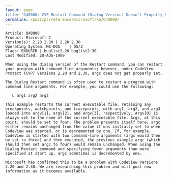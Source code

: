 ```yaml
---
layout: page
title: "Q48000: CVP Restart Command (Dialog Version) Doesn't Properly Set argc"
permalink: /pubs/pc/reference/microsoft/kb/Q48000/
---
```


	Article: Q48000
	Product: Microsoft C
	Version(s): 2.20 2.30 | 2.20 2.30
	Operating System: MS-DOS    | OS/2
	Flags: ENDUSER | buglist2.20 buglist2.30
	Last Modified: 28-AUG-1989
	
	When using the dialog version of the Restart command, you can restart
	your program with command-line arguments; however, under CodeView
	Protect (CVP) Versions 2.20 and 2.30, argc does not get properly set.
	
	The Dialog Restart command is often used to restart a program with
	command line arguments. For example, you could use the following:
	
	   L arg1 arg2 arg3
	
	This example restarts the current executable file, retaining any
	breakpoints, watchpoints, and tracepoints, with arg1, arg2, and arg3
	loaded into argv[1], argv[2], and argv[3], respectively. Argv[0] is
	always set to the name of the current executable file. Argc, at this
	point, should be set to four. The problem presents itself here; argc
	either remains unchanged from the value it was initially set to when
	CodeView was started, or is decremented by one. If, for example,
	CodeView is started with two command-line arguments (argc would then
	be set to three) and then executed, the previous example argc (which
	should then set argc to four) would remain unchanged. When using the
	Dialog Restart command and specifying fewer arguments than were
	specified at start up, argc sometimes is decremented by one.
	
	Microsoft has confirmed this to be a problem with CodeView Versions
	2.20 and 2.30. We are researching this problem and will post new
	information as it becomes available.
